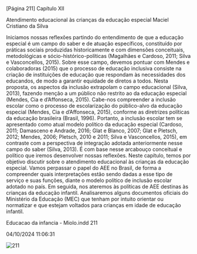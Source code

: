 [Página 211]
Capítulo XII

Atendimento educacional
às crianças da educação especial
Maciel Cristiano da Silva

Iniciamos nossas reflexões partindo do entendimento de que a educação especial é um campo do saber e de atuação específicos, constituído por práticas sociais produzidas historicamente e com dimensões
conceituais, metodológicas e sócio-histórico-políticas (Magalhães e
Cardoso, 2011; Silva e Vasconcellos, 2015). Sobre esse campo, devemos
pontuar com Mendes e colaboradoras (2015) que o processo de educação inclusiva consiste na criação de instituições de educação que respondam às necessidades dos educandos, de modo a garantir equidade
de diretos a todos. Nesta proposta, os aspectos da inclusão extrapolam
o campo educacional (Silva, 2013), fazendo menção a um público não
restrito ao da educação especial (Mendes, Cia e d’Affonseca, 2015).
Cabe-nos compreender a inclusão escolar como o processo de escolarização do público-alvo da educação especial (Mendes, Cia e d’Affonseca, 2015), conforme as diretrizes políticas da educação brasileira
(Brasil, 1996). Portanto, a inclusão escolar tem se apresentado como
atual modelo político da educação especial (Cardoso, 2011; Damasceno
e Andrade, 2016; Glat e Blanco, 2007; Glat e Pletsch, 2012; Mendes,
2006; Pletsch, 2010 e 2011; Silva e Vasconcellos, 2015), em contraste
com a perspectiva de integração adotada anteriormente nesse campo
do saber (Silva, 2013). É com base nesse arcabouço conceitual e político que iremos desenvolver nossas reflexões.
Neste capítulo, temos por objetivo discutir sobre o atendimento
educacional às crianças da educação especial. Vamos perpassar o
papel do AEE no Brasil, de forma a compreender quais interpretações
estão sendo dadas a esse tipo de serviço e suas funções, diante o modelo político de inclusão escolar adotado no país. Em seguida, nos ateremos às políticas de AEE destinas às crianças da educação infantil.
Analisaremos alguns documentos oficiais do Ministério da Educação
(MEC) que tenham por intuito orientar ou normatizar e que estejam
voltados para crianças em idade de educação infantil.


Educacao da infancia - Miolo.indd 211

04/10/2024 11:06:31

![211](./img/page_211-01.jpg)
